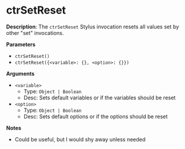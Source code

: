 # ctrSetReset

__Description__: The `ctrSetReset` Stylus invocation resets all values set by other "set" invocations.

__Parameters__

+ `ctrSetReset()`
+ `ctrSetReset({<variable>: {}, <option>: {}})`

__Arguments__

+ `<variable>`
    * Type: `Object | Boolean`
    * Desc: Sets default variables or if the variables should be reset
+ `<option>`
    * Type: `Object | Boolean`
    * Desc: Sets default options or if the options should be reset

__Notes__

+ Could be useful, but I would shy away unless needed


<div class="cf"></div>
<div class="end"></div>

